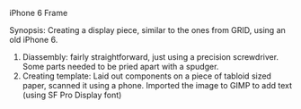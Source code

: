 iPhone 6 Frame

Synopsis: Creating a display piece, similar to the ones from GRID, using an old iPhone 6.

1. Diassembly: fairly straightforward, just using a precision screwdriver. Some parts needed to be pried apart with a spudger.
2. Creating template: Laid out components on a piece of tabloid sized paper, scanned it using a phone. Imported the image to GIMP to add text (using SF Pro Display font)
